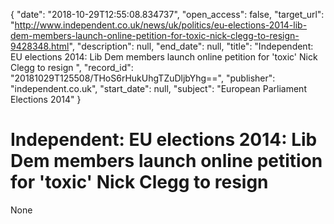 {
  "date": "2018-10-29T12:55:08.834737", 
  "open_access": false, 
  "target_url": "http://www.independent.co.uk/news/uk/politics/eu-elections-2014-lib-dem-members-launch-online-petition-for-toxic-nick-clegg-to-resign-9428348.html", 
  "description": null, 
  "end_date": null, 
  "title": "Independent:  EU elections 2014: Lib Dem members launch online petition for 'toxic' Nick Clegg to resign ", 
  "record_id": "20181029T125508/THoS6rHukUhgTZuDljbYhg==", 
  "publisher": "independent.co.uk", 
  "start_date": null, 
  "subject": "European Parliament Elections 2014"
}

# Independent:  EU elections 2014: Lib Dem members launch online petition for 'toxic' Nick Clegg to resign 

None